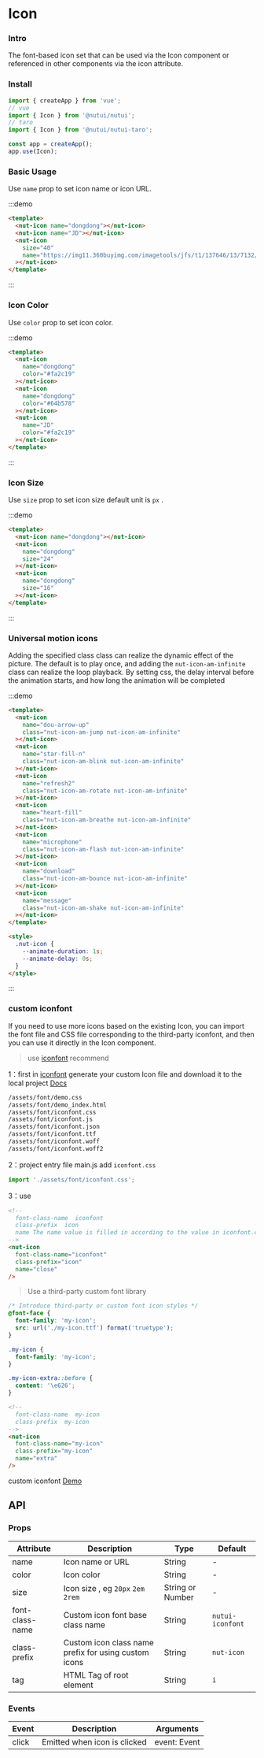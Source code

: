 # Icon

### Intro

The font-based icon set that can be used via the Icon component or referenced in other components via the icon attribute.

### Install

```javascript
import { createApp } from 'vue';
// vue
import { Icon } from '@nutui/nutui';
// taro
import { Icon } from '@nutui/nutui-taro';

const app = createApp();
app.use(Icon);
```

### Basic Usage

Use `name` prop to set icon name or icon URL.

:::demo

```html
<template>
  <nut-icon name="dongdong"></nut-icon>
  <nut-icon name="JD"></nut-icon>
  <nut-icon
    size="40"
    name="https://img11.360buyimg.com/imagetools/jfs/t1/137646/13/7132/1648/5f4c748bE43da8ddd/a3f06d51dcae7b60.png"
  ></nut-icon>
</template>
```

:::

### Icon Color

Use `color` prop to set icon color.

:::demo

```html
<template>
  <nut-icon
    name="dongdong"
    color="#fa2c19"
  ></nut-icon>
  <nut-icon
    name="dongdong"
    color="#64b578"
  ></nut-icon>
  <nut-icon
    name="JD"
    color="#fa2c19"
  ></nut-icon>
</template>
```

:::

### Icon Size

Use `size` prop to set icon size default unit is `px` .

:::demo

```html
<template>
  <nut-icon name="dongdong"></nut-icon>
  <nut-icon
    name="dongdong"
    size="24"
  ></nut-icon>
  <nut-icon
    name="dongdong"
    size="16"
  ></nut-icon>
</template>
```

:::

### Universal motion icons

Adding the specified class class can realize the dynamic effect of the picture. The default is to play once, and adding the `nut-icon-am-infinite` class can realize the loop playback. By setting css, the delay interval before the animation starts, and how long the animation will be completed

:::demo

```html
<template>
  <nut-icon
    name="dou-arrow-up"
    class="nut-icon-am-jump nut-icon-am-infinite"
  ></nut-icon>
  <nut-icon
    name="star-fill-n"
    class="nut-icon-am-blink nut-icon-am-infinite"
  ></nut-icon>
  <nut-icon
    name="refresh2"
    class="nut-icon-am-rotate nut-icon-am-infinite"
  ></nut-icon>
  <nut-icon
    name="heart-fill"
    class="nut-icon-am-breathe nut-icon-am-infinite"
  ></nut-icon>
  <nut-icon
    name="microphone"
    class="nut-icon-am-flash nut-icon-am-infinite"
  ></nut-icon>
  <nut-icon
    name="download"
    class="nut-icon-am-bounce nut-icon-am-infinite"
  ></nut-icon>
  <nut-icon
    name="message"
    class="nut-icon-am-shake nut-icon-am-infinite"
  ></nut-icon>
</template>

<style>
  .nut-icon {
    --animate-duration: 1s;
    --animate-delay: 0s;
  }
</style>
```

:::

### custom iconfont

If you need to use more icons based on the existing Icon, you can import the font file and CSS file corresponding to the third-party iconfont, and then you can use it directly in the Icon component.

> use [iconfont](https://www.iconfont.cn/) recommend

1：first in [iconfont](https://www.iconfont.cn/) generate your custom Icon file and download it to the local project [Docs](https://www.iconfont.cn/help/detail?spm=a313x.7781069.1998910419.d8d11a391&helptype=code)

```bash
/assets/font/demo.css
/assets/font/demo_index.html
/assets/font/iconfont.css
/assets/font/iconfont.js
/assets/font/iconfont.json
/assets/font/iconfont.ttf
/assets/font/iconfont.woff
/assets/font/iconfont.woff2
```

2：project entry file main.js add `iconfont.css`

```javascript
import './assets/font/iconfont.css';
```

3：use

```html
<!-- 
  font-class-name  iconfont
  class-prefix  icon
  name The name value is filled in according to the value in iconfont.css 
-->
<nut-icon
  font-class-name="iconfont"
  class-prefix="icon"
  name="close"
/>
```

> Use a third-party custom font library

```css
/* Introduce third-party or custom font icon styles */
@font-face {
  font-family: 'my-icon';
  src: url('./my-icon.ttf') format('truetype');
}

.my-icon {
  font-family: 'my-icon';
}

.my-icon-extra::before {
  content: '\e626';
}
```

```html
<!-- 
  font-class-name  my-icon
  class-prefix  my-icon
-->
<nut-icon
  font-class-name="my-icon"
  class-prefix="my-icon"
  name="extra"
/>
```

custom iconfont [Demo](https://github.com/jdf2e/nutui-demo/blob/master/vite/src/App.vue#L15)

## API

### Props

| Attribute       | Description                                          | Type             | Default          |
| --------------- | ---------------------------------------------------- | ---------------- | ---------------- |
| name            | Icon name or URL                                     | String           | -                |
| color           | Icon color                                           | String           | -                |
| size            | Icon size , eg `20px` `2em` `2rem`                   | String or Number | -                |
| font-class-name | Custom icon font base class name                     | String           | `nutui-iconfont` |
| class-prefix    | Custom icon class name prefix for using custom icons | String           | `nut-icon`       |
| tag             | HTML Tag of root element                             | String           | `i`              |

### Events

| Event | Description                  | Arguments    |
| ----- | ---------------------------- | ------------ |
| click | Emitted when icon is clicked | event: Event |
